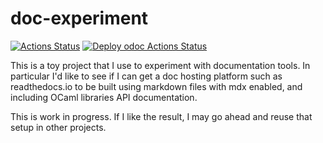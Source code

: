 # doc-experiment

[![Actions Status](https://github.com/mbarbin/doc-experiment/workflows/CI/badge.svg)](https://github.com/mbarbin/doc-experiment/actions/workflows/ci.yml)
[![Deploy odoc Actions Status](https://github.com/mbarbin/doc-experiment/workflows/Deploy-odoc/badge.svg)](https://github.com/mbarbin/doc-experiment/actions/workflows/deploy-odoc.yml)

This is a toy project that I use to experiment with documentation
tools. In particular I'd like to see if I can get a doc hosting
platform such as readthedocs.io to be built using markdown files with
mdx enabled, and including OCaml libraries API documentation.

This is work in progress. If I like the result, I may go ahead and
reuse that setup in other projects.
